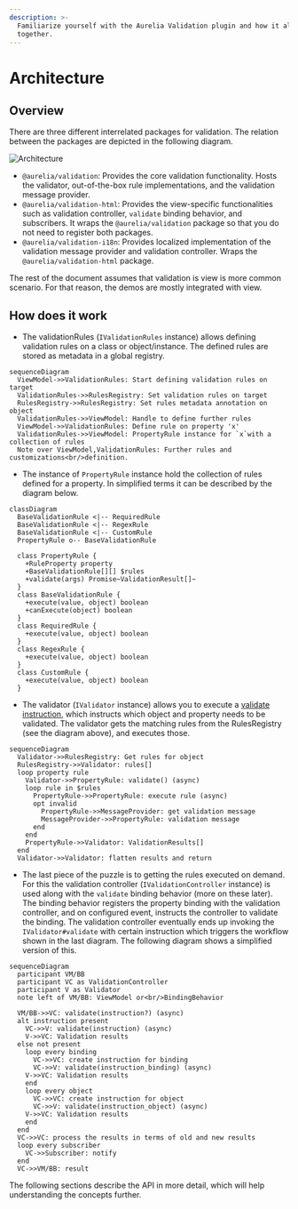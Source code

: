 ```yaml
---
description: >-
  Familiarize yourself with the Aurelia Validation plugin and how it all pieces
  together.
---
```


# Architecture

## Overview

There are three different interrelated packages for validation. The relation between the packages are depicted in the following diagram.

![Architecture](<../../.gitbook/assets/architecture (1) (1) (1) (1) (1) (1) (1).svg>)

* `@aurelia/validation`: Provides the core validation functionality. Hosts the validator, out-of-the-box rule implementations, and the validation message provider.
* `@aurelia/validation-html`: Provides the view-specific functionalities such as validation controller, `validate` binding behavior, and subscribers. It wraps the `@aurelia/validation` package so that you do not need to register both packages.
* `@aurelia/validation-i18n`: Provides localized implementation of the validation message provider and validation controller. Wraps the `@aurelia/validation-html` package.

The rest of the document assumes that validation is view is more common scenario. For that reason, the demos are mostly integrated with view.

## How does it work

* The validationRules (`IValidationRules` instance) allows defining validation rules on a class or object/instance. The defined rules are stored as metadata in a global registry.

```mermaid
sequenceDiagram
  ViewModel->>ValidationRules: Start defining validation rules on target
  ValidationRules->>RulesRegistry: Set validation rules on target
  RulesRegistry->>RulesRegistry: Set rules metadata annotation on object
  ValidationRules->>ViewModel: Handle to define further rules
  ViewModel->>ValidationRules: Define rule on property 'x'
  ValidationRules->>ViewModel: PropertyRule instance for `x`with a collection of rules
  Note over ViewModel,ValidationRules: Further rules and customizations<br/>definition.
```

* The instance of `PropertyRule` instance hold the collection of rules defined for a property. In simplified terms it can be described by the diagram below.

```mermaid
classDiagram
  BaseValidationRule <|-- RequiredRule
  BaseValidationRule <|-- RegexRule
  BaseValidationRule <|-- CustomRule
  PropertyRule o-- BaseValidationRule

  class PropertyRule {
    +RuleProperty property
    +BaseValidationRule[][] $rules
    +validate(args) Promise~ValidationResult[]~
  }
  class BaseValidationRule {
    +execute(value, object) boolean
    +canExecute(object) boolean
  }
  class RequiredRule {
    +execute(value, object) boolean
  }
  class RegexRule {
    +execute(value, object) boolean
  }
  class CustomRule {
    +execute(value, object) boolean
  }
```

* The validator (`IValidator` instance) allows you to execute a [validate instruction](broken-reference), which instructs which object and property needs to be validated. The validator gets the matching rules from the RulesRegistry (see the diagram above), and executes those.

```mermaid
sequenceDiagram
  Validator->>RulesRegistry: Get rules for object
  RulesRegistry->>Validator: rules[]
  loop property rule
    Validator->>PropertyRule: validate() (async)
    loop rule in $rules
      PropertyRule->>PropertyRule: execute rule (async)
      opt invalid
        PropertyRule->>MessageProvider: get validation message
        MessageProvider->>PropertyRule: validation message
      end
    end
    PropertyRule->>Validator: ValidationResults[]
  end
  Validator->>Validator: flatten results and return
```
* The last piece of the puzzle is to getting the rules executed on demand. For this the validation controller (`IValidationController` instance) is used along with the `validate` binding behavior (more on these later). The binding behavior registers the property binding with the validation controller, and on configured event, instructs the controller to validate the binding. The validation controller eventually ends up invoking the `IValidator#validate` with certain instruction which triggers the workflow shown in the last diagram. The following diagram shows a simplified version of this.

```mermaid
sequenceDiagram
  participant VM/BB
  participant VC as ValidationController
  participant V as Validator
  note left of VM/BB: ViewModel or<br/>BindingBehavior

  VM/BB->>VC: validate(instruction?) (async)
  alt instruction present
    VC->>V: validate(instruction) (async)
    V->>VC: Validation results
  else not present
    loop every binding
      VC->>VC: create instruction for binding
      VC->>V: validate(instruction_binding) (async)
    V->>VC: Validation results
    end
    loop every object
      VC->>VC: create instruction for object
      VC->>V: validate(instruction_object) (async)
    V->>VC: Validation results
    end
  end
  VC->>VC: process the results in terms of old and new results
  loop every subscriber
    VC->>Subscriber: notify
  end
  VC->>VM/BB: result
```

The following sections describe the API in more detail, which will help understanding the concepts further.
